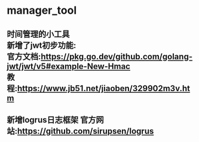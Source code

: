 # manager_tool
时间管理的小工具  
新增了jwt初步功能:  
官方文档:https://pkg.go.dev/github.com/golang-jwt/jwt/v5#example-New-Hmac  
教程:https://www.jb51.net/jiaoben/329902m3v.htm
---
新增logrus日志框架
官方网站:https://github.com/sirupsen/logrus
---